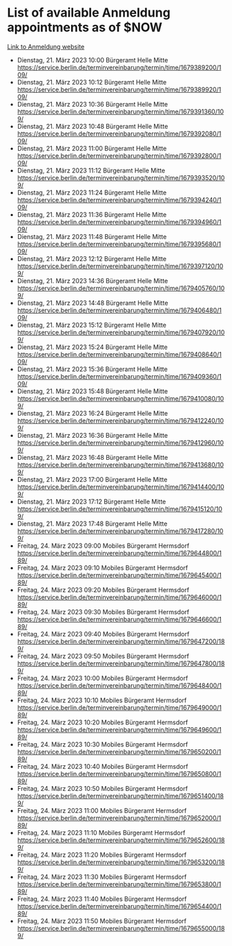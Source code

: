 # List of available Anmeldung appointments as of $NOW
[Link to Anmeldung website](https://service.berlin.de/terminvereinbarung/termin/tag.php?termin=1&anliegen[]=120686&dienstleisterlist=122210,122217,327316,122219,327312,122227,327314,122231,327346,122243,327348,122254,122252,329742,122260,329745,122262,329748,122271,327278,122273,327274,122277,327276,330436,122280,327294,122282,327290,122284,327292,122291,327270,122285,327266,122286,327264,122296,327268,150230,329760,122297,327286,122294,327284,122312,329763,122314,329775,122304,327330,122311,327334,122309,327332,317869,122281,327352,122279,329772,122283,122276,327324,122274,327326,122267,329766,122246,327318,122251,327320,122257,327322,122208,327298,122226,327300&herkunft=http%3A%2F%2Fservice.berlin.de%2Fdienstleistung%2F120686%2F)
- Dienstag, 21. März 2023 10:00 Bürgeramt Helle Mitte https://service.berlin.de/terminvereinbarung/termin/time/1679389200/109/
- Dienstag, 21. März 2023 10:12 Bürgeramt Helle Mitte https://service.berlin.de/terminvereinbarung/termin/time/1679389920/109/
- Dienstag, 21. März 2023 10:36 Bürgeramt Helle Mitte https://service.berlin.de/terminvereinbarung/termin/time/1679391360/109/
- Dienstag, 21. März 2023 10:48 Bürgeramt Helle Mitte https://service.berlin.de/terminvereinbarung/termin/time/1679392080/109/
- Dienstag, 21. März 2023 11:00 Bürgeramt Helle Mitte https://service.berlin.de/terminvereinbarung/termin/time/1679392800/109/
- Dienstag, 21. März 2023 11:12 Bürgeramt Helle Mitte https://service.berlin.de/terminvereinbarung/termin/time/1679393520/109/
- Dienstag, 21. März 2023 11:24 Bürgeramt Helle Mitte https://service.berlin.de/terminvereinbarung/termin/time/1679394240/109/
- Dienstag, 21. März 2023 11:36 Bürgeramt Helle Mitte https://service.berlin.de/terminvereinbarung/termin/time/1679394960/109/
- Dienstag, 21. März 2023 11:48 Bürgeramt Helle Mitte https://service.berlin.de/terminvereinbarung/termin/time/1679395680/109/
- Dienstag, 21. März 2023 12:12 Bürgeramt Helle Mitte https://service.berlin.de/terminvereinbarung/termin/time/1679397120/109/
- Dienstag, 21. März 2023 14:36 Bürgeramt Helle Mitte https://service.berlin.de/terminvereinbarung/termin/time/1679405760/109/
- Dienstag, 21. März 2023 14:48 Bürgeramt Helle Mitte https://service.berlin.de/terminvereinbarung/termin/time/1679406480/109/
- Dienstag, 21. März 2023 15:12 Bürgeramt Helle Mitte https://service.berlin.de/terminvereinbarung/termin/time/1679407920/109/
- Dienstag, 21. März 2023 15:24 Bürgeramt Helle Mitte https://service.berlin.de/terminvereinbarung/termin/time/1679408640/109/
- Dienstag, 21. März 2023 15:36 Bürgeramt Helle Mitte https://service.berlin.de/terminvereinbarung/termin/time/1679409360/109/
- Dienstag, 21. März 2023 15:48 Bürgeramt Helle Mitte https://service.berlin.de/terminvereinbarung/termin/time/1679410080/109/
- Dienstag, 21. März 2023 16:24 Bürgeramt Helle Mitte https://service.berlin.de/terminvereinbarung/termin/time/1679412240/109/
- Dienstag, 21. März 2023 16:36 Bürgeramt Helle Mitte https://service.berlin.de/terminvereinbarung/termin/time/1679412960/109/
- Dienstag, 21. März 2023 16:48 Bürgeramt Helle Mitte https://service.berlin.de/terminvereinbarung/termin/time/1679413680/109/
- Dienstag, 21. März 2023 17:00 Bürgeramt Helle Mitte https://service.berlin.de/terminvereinbarung/termin/time/1679414400/109/
- Dienstag, 21. März 2023 17:12 Bürgeramt Helle Mitte https://service.berlin.de/terminvereinbarung/termin/time/1679415120/109/
- Dienstag, 21. März 2023 17:48 Bürgeramt Helle Mitte https://service.berlin.de/terminvereinbarung/termin/time/1679417280/109/
- Freitag, 24. März 2023 09:00 Mobiles Bürgeramt Hermsdorf https://service.berlin.de/terminvereinbarung/termin/time/1679644800/189/
- Freitag, 24. März 2023 09:10 Mobiles Bürgeramt Hermsdorf https://service.berlin.de/terminvereinbarung/termin/time/1679645400/189/
- Freitag, 24. März 2023 09:20 Mobiles Bürgeramt Hermsdorf https://service.berlin.de/terminvereinbarung/termin/time/1679646000/189/
- Freitag, 24. März 2023 09:30 Mobiles Bürgeramt Hermsdorf https://service.berlin.de/terminvereinbarung/termin/time/1679646600/189/
- Freitag, 24. März 2023 09:40 Mobiles Bürgeramt Hermsdorf https://service.berlin.de/terminvereinbarung/termin/time/1679647200/189/
- Freitag, 24. März 2023 09:50 Mobiles Bürgeramt Hermsdorf https://service.berlin.de/terminvereinbarung/termin/time/1679647800/189/
- Freitag, 24. März 2023 10:00 Mobiles Bürgeramt Hermsdorf https://service.berlin.de/terminvereinbarung/termin/time/1679648400/189/
- Freitag, 24. März 2023 10:10 Mobiles Bürgeramt Hermsdorf https://service.berlin.de/terminvereinbarung/termin/time/1679649000/189/
- Freitag, 24. März 2023 10:20 Mobiles Bürgeramt Hermsdorf https://service.berlin.de/terminvereinbarung/termin/time/1679649600/189/
- Freitag, 24. März 2023 10:30 Mobiles Bürgeramt Hermsdorf https://service.berlin.de/terminvereinbarung/termin/time/1679650200/189/
- Freitag, 24. März 2023 10:40 Mobiles Bürgeramt Hermsdorf https://service.berlin.de/terminvereinbarung/termin/time/1679650800/189/
- Freitag, 24. März 2023 10:50 Mobiles Bürgeramt Hermsdorf https://service.berlin.de/terminvereinbarung/termin/time/1679651400/189/
- Freitag, 24. März 2023 11:00 Mobiles Bürgeramt Hermsdorf https://service.berlin.de/terminvereinbarung/termin/time/1679652000/189/
- Freitag, 24. März 2023 11:10 Mobiles Bürgeramt Hermsdorf https://service.berlin.de/terminvereinbarung/termin/time/1679652600/189/
- Freitag, 24. März 2023 11:20 Mobiles Bürgeramt Hermsdorf https://service.berlin.de/terminvereinbarung/termin/time/1679653200/189/
- Freitag, 24. März 2023 11:30 Mobiles Bürgeramt Hermsdorf https://service.berlin.de/terminvereinbarung/termin/time/1679653800/189/
- Freitag, 24. März 2023 11:40 Mobiles Bürgeramt Hermsdorf https://service.berlin.de/terminvereinbarung/termin/time/1679654400/189/
- Freitag, 24. März 2023 11:50 Mobiles Bürgeramt Hermsdorf https://service.berlin.de/terminvereinbarung/termin/time/1679655000/189/
